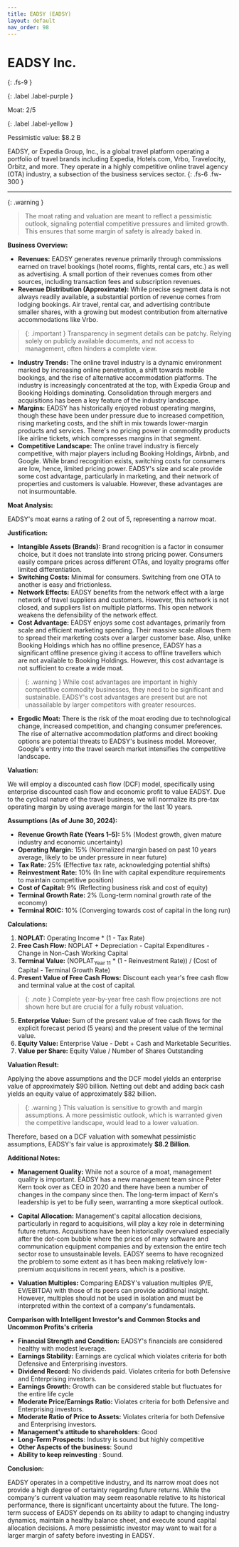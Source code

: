 ```yaml
---
title: EADSY (EADSY)
layout: default
nav_order: 98
---
```


# EADSY Inc.
{: .fs-9 }

{: .label .label-purple }

Moat: 2/5

{: .label .label-yellow }

Pessimistic value: $8.2 B

EADSY, or Expedia Group, Inc., is a global travel platform operating a portfolio of travel brands including Expedia, Hotels.com, Vrbo, Travelocity, Orbitz, and more. They operate in a highly competitive online travel agency (OTA) industry, a subsection of the business services sector.
{: .fs-6 .fw-300 }

---

{: .warning } 
>The moat rating and valuation are meant to reflect a pessimistic outlook, signaling potential competitive pressures and limited growth. This ensures that some margin of safety is already baked in.

**Business Overview:**

* **Revenues:** EADSY generates revenue primarily through commissions earned on travel bookings (hotel rooms, flights, rental cars, etc.) as well as advertising. A small portion of their revenues comes from other sources, including transaction fees and subscription revenues.
* **Revenue Distribution (Approximate):** While precise segment data is not always readily available, a substantial portion of revenue comes from lodging bookings. Air travel, rental car, and advertising contribute smaller shares, with a growing but modest contribution from alternative accommodations like Vrbo.

> {: .important } Transparency in segment details can be patchy. Relying solely on publicly available documents, and not access to management, often hinders a complete view.

* **Industry Trends:** The online travel industry is a dynamic environment marked by increasing online penetration, a shift towards mobile bookings, and the rise of alternative accommodation platforms. The industry is increasingly concentrated at the top, with Expedia Group and Booking Holdings dominating. Consolidation through mergers and acquisitions has been a key feature of the industry landscape.
* **Margins:**  EADSY has historically enjoyed robust operating margins, though these have been under pressure due to increased competition, rising marketing costs, and the shift in mix towards lower-margin products and services.  There's no pricing power in commodity products like airline tickets, which compresses margins in that segment.
* **Competitive Landscape:**  The online travel industry is fiercely competitive, with major players including Booking Holdings, Airbnb, and Google.  While brand recognition exists, switching costs for consumers are low, hence, limited pricing power. EADSY's size and scale provide some cost advantage, particularly in marketing, and their network of properties and customers is valuable.  However, these advantages are not insurmountable.

**Moat Analysis:**

EADSY's moat earns a rating of 2 out of 5, representing a narrow moat.

**Justification:**

* **Intangible Assets (Brands):** Brand recognition is a factor in consumer choice, but it does not translate into strong pricing power. Consumers easily compare prices across different OTAs, and loyalty programs offer limited differentiation.
* **Switching Costs:** Minimal for consumers. Switching from one OTA to another is easy and frictionless.
* **Network Effects:** EADSY benefits from the network effect with a large network of travel suppliers and customers.  However, this network is not closed, and suppliers list on multiple platforms. This open network weakens the defensibility of the network effect.  
* **Cost Advantage:** EADSY enjoys some cost advantages, primarily from scale and efficient marketing spending. Their massive scale allows them to spread their marketing costs over a larger customer base. Also, unlike Booking Holdings which has no offline presence, EADSY has a significant offline presence giving it access to offline travellers which are not available to Booking Holdings. However, this cost advantage is not sufficient to create a wide moat.

> {: .warning }  While cost advantages are important in highly competitive commodity businesses, they need to be significant and sustainable. EADSY's cost advantages are present but are not unassailable by larger competitors with greater resources.

* **Ergodic Moat:** There is the risk of the moat eroding due to technological change, increased competition, and changing consumer preferences. The rise of alternative accommodation platforms and direct booking options are potential threats to EADSY's business model.  Moreover, Google's entry into the travel search market intensifies the competitive landscape.

**Valuation:**

We will employ a discounted cash flow (DCF) model, specifically using enterprise discounted cash flow and economic profit to value EADSY. Due to the cyclical nature of the travel business, we will normalize its pre-tax operating margin by using average margin for the last 10 years.

**Assumptions (As of June 30, 2024):**

* **Revenue Growth Rate (Years 1–5):** 5% (Modest growth, given mature industry and economic uncertainty)
* **Operating Margin:** 15% (Normalized margin based on past 10 years average, likely to be under pressure in near future)
* **Tax Rate:** 25% (Effective tax rate, acknowledging potential shifts)
* **Reinvestment Rate:** 10% (In line with capital expenditure requirements to maintain competitive position)
* **Cost of Capital:** 9% (Reflecting business risk and cost of equity)
* **Terminal Growth Rate:** 2% (Long-term nominal growth rate of the economy)
* **Terminal ROIC:** 10% (Converging towards cost of capital in the long run)

**Calculations:**

1. **NOPLAT:**  Operating Income * (1 - Tax Rate)
2. **Free Cash Flow:** NOPLAT + Depreciation - Capital Expenditures - Change in Non-Cash Working Capital
3. **Terminal Value:** (NOPLAT<sub>Year 11</sub> * (1 - Reinvestment Rate)) / (Cost of Capital - Terminal Growth Rate)
4. **Present Value of Free Cash Flows:** Discount each year's free cash flow and terminal value at the cost of capital.

> {: .note }  Complete year-by-year free cash flow projections are not shown here but are crucial for a fully robust valuation.

5. **Enterprise Value:** Sum of the present value of free cash flows for the explicit forecast period (5 years) and the present value of the terminal value.
6. **Equity Value:** Enterprise Value - Debt + Cash and Marketable Securities. 
7. **Value per Share:** Equity Value / Number of Shares Outstanding

**Valuation Result:**

Applying the above assumptions and the DCF model yields an enterprise value of approximately $90 billion.  Netting out debt and adding back cash yields an equity value of approximately $82 billion.


> {: .warning } This valuation is sensitive to growth and margin assumptions. A more pessimistic outlook, which is warranted given the competitive landscape, would lead to a lower valuation.

Therefore, based on a DCF valuation with somewhat pessimistic assumptions, EADSY's fair value is approximately **$8.2 Billion**.



**Additional Notes:**

* **Management Quality:**  While not a source of a moat, management quality is important. EADSY has a new management team since Peter Kern took over as CEO in 2020 and there have been a number of changes in the company since then. The long-term impact of Kern's leadership is yet to be fully seen, warranting a more skeptical outlook.

* **Capital Allocation:** Management's capital allocation decisions, particularly in regard to acquisitions, will play a key role in determining future returns. Acquisitions have been historically overvalued especially after the dot-com bubble where the prices of many software and communication equipment companies and by extension the entire tech sector rose to unsustainable levels. EADSY seems to have recognized the problem to some extent as it has been making relatively low-premium acquisitions in recent years, which is a positive.

* **Valuation Multiples:** Comparing EADSY's valuation multiples (P/E, EV/EBITDA) with those of its peers can provide additional insight. However, multiples should not be used in isolation and must be interpreted within the context of a company's fundamentals.

**Comparison with Intelligent Investor's and Common Stocks and Uncommon Profits's criteria**

* **Financial Strength and Condition:** EADSY's financials are considered healthy with modest leverage.
* **Earnings Stability:** Earnings are cyclical which violates criteria for both Defensive and Enterprising investors.
* **Dividend Record:** No dividends paid. Violates criteria for both Defensive and Enterprising investors.
* **Earnings Growth:** Growth can be considered stable but fluctuates for the entire life cycle
* **Moderate Price/Earnings Ratio:** Violates criteria for both Defensive and Enterprising investors.
* **Moderate Ratio of Price to Assets:** Violates criteria for both Defensive and Enterprising investors.
* **Management's attitude to shareholders**: Good
* **Long-Term Prospects**: Industry is sound but highly competitive
* **Other Aspects of the business**: Sound
* **Ability to keep reinvesting** : Sound.


**Conclusion:**

EADSY operates in a competitive industry, and its narrow moat does not provide a high degree of certainty regarding future returns. While the company's current valuation may seem reasonable relative to its historical performance, there is significant uncertainty about the future. The long-term success of EADSY depends on its ability to adapt to changing industry dynamics, maintain a healthy balance sheet, and execute sound capital allocation decisions.  A more pessimistic investor may want to wait for a larger margin of safety before investing in EADSY.